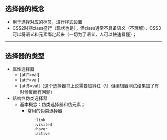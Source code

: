 ## 选择器的概念
* 用于选择对应的标签，进行样式设置
* CSS2时期class盛行（现状也是），但class通常不具备语义（不理解），CSS3可以将语义和元素绑定起来（一切为了语义，人可以快速看懂）；


****
## 选择器的类型
* 属性选择器
   * [att*=val]
   * [att^=val]
   * [att$=val]（这个选择器书上说需要加斜杠（\）但编辑器测试结果加了有时候反而有问题）
* 结构性伪类选择器
   * 基本概念：伪类选择器和伪元素；
      * 常用的伪类选择器
         ```javascript
            :link
            :visited
            :hover
            :active
            
